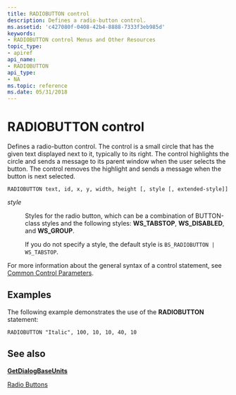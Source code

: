 ```yaml
---
title: RADIOBUTTON control
description: Defines a radio-button control.
ms.assetid: 'c427080f-0408-42b4-8888-7333f3eb985d'
keywords:
- RADIOBUTTON control Menus and Other Resources
topic_type:
- apiref
api_name:
- RADIOBUTTON
api_type:
- NA
ms.topic: reference
ms.date: 05/31/2018
---
```


# RADIOBUTTON control

Defines a radio-button control. The control is a small circle that has the given text displayed next to it, typically to its right. The control highlights the circle and sends a message to its parent window when the user selects the button. The control removes the highlight and sends a message when the button is next selected.

``` syntax
RADIOBUTTON text, id, x, y, width, height [, style [, extended-style]]
```

<dl> <dt>

<span id="style"></span><span id="STYLE"></span>*style*
</dt> <dd>

Styles for the radio button, which can be a combination of BUTTON-class styles and the following styles: **WS\_TABSTOP**, **WS\_DISABLED**, and **WS\_GROUP**.

If you do not specify a style, the default style is `BS_RADIOBUTTON | WS_TABSTOP`.

</dd> </dl>

For more information about the general syntax of a control statement, see [Common Control Parameters](common-control-parameters.md).

## Examples

The following example demonstrates the use of the **RADIOBUTTON** statement:

``` syntax
RADIOBUTTON "Italic", 100, 10, 10, 40, 10
```

## See also

<dl> <dt>

[**GetDialogBaseUnits**](/windows/win32/api/winuser/nf-winuser-getdialogbaseunits)
</dt> <dt>

[Radio Buttons](https://www.bing.com/search?q=Radio+Buttons)
</dt> </dl>

 

 